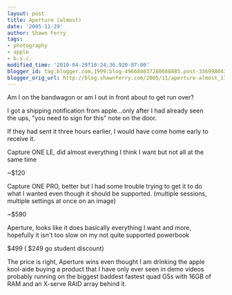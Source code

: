 ```yaml
---
layout: post
title: Aperture (almost)
date: '2005-11-29'
author: Shawn Ferry
tags:
- photography
- apple
- b.s.c.
modified_time: '2010-04-29T10:24:36.920-07:00'
blogger_id: tag:blogger.com,1999:blog-496684037280688885.post-3369980430750816567
blogger_orig_url: http://blog.shawnferry.com/2005/11/aperture-almost_1734.html
---
```


Am I on the bandwagon or am I out in front about to get run over?  

I got a shipping notification from apple...only after I had already seen  
the ups, "you need to sign for this" note on the door.  

If they had sent it three hours earlier, I would have come home early to  
receive it.  

Capture ONE LE, did almost everything I think I want but not all at the  
same time  

~$120  
  
Capture ONE PRO, better but I had some trouble trying to get it to do  
what I wanted even though it should be supported. (multiple sessions,  
multiple settings at once on an image)  

~$590  
  
Aperture, looks like it does basically everything I want and more,  
hopefully it isn't too slow on my not quite supported powerbook  

$499 ( $249 go student discount)  
  
The price is right, Aperture wins even thought I am drinking the apple  
kool-aide buying a product that I have only ever seen in demo videos  
probably running on the biggest baddest fastest quad G5s with 16GB of  
RAM and an X-serve RAID array behind it.  

